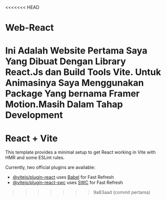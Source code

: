 <<<<<<< HEAD
# Web-React
Ini Adalah Website Pertama Saya Yang Dibuat Dengan Library React.Js dan Build Tools Vite. Untuk Animasinya Saya Menggunakan Package Yang bernama Framer Motion.Masih Dalam Tahap Development
=======
# React + Vite

This template provides a minimal setup to get React working in Vite with HMR and some ESLint rules.

Currently, two official plugins are available:

- [@vitejs/plugin-react](https://github.com/vitejs/vite-plugin-react/blob/main/packages/plugin-react/README.md) uses [Babel](https://babeljs.io/) for Fast Refresh
- [@vitejs/plugin-react-swc](https://github.com/vitejs/vite-plugin-react-swc) uses [SWC](https://swc.rs/) for Fast Refresh
>>>>>>> 9a83aad (commit pertama)
